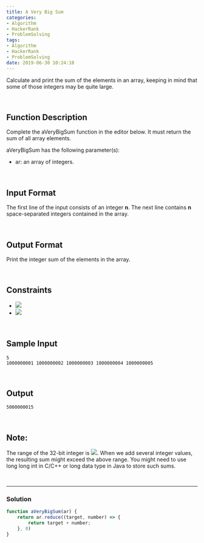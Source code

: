 ```yaml
---
title: A Very Big Sum
categories:
- Algorithm
- HackerRank
- ProblemSolving
tags:
- Algorithm
- HackerRank
- ProblemSolving
date: 2019-06-30 10:24:18
---
```

  

Calculate and print the sum of the elements in an array, keeping in mind that some of those integers may be quite large.
  
<br/>
<!-- more -->

## Function Description
  
Complete the aVeryBigSum function in the editor below. It must return the sum of all array elements.
  
aVeryBigSum has the following parameter(s):
  
- ar: an array of integers.

<br/>

## Input Format
  
The first line of the input consists of an integer **n**. 
The next line contains **n** space-separated integers contained in the array.
  
<br/>
  
## Output Format
  
Print the integer sum of the elements in the array.

<br/>
  
## Constraints 
- ![](https://latex.codecogs.com/gif.latex?1&space;\leq&space;n\leq&space;10)
- ![](https://latex.codecogs.com/gif.latex?1&space;\leq&space;ar\leq&space;10^{10})

<br/>

## Sample Input
```
5
1000000001 1000000002 1000000003 1000000004 1000000005
```

<br/>

## Output
```
5000000015
```

<br/>

## Note:
  
The range of the 32-bit integer is ![](https://latex.codecogs.com/gif.latex?(-2^{31})&space;to&space;(2^{31}&space;-&space;1)&space;or&space;[-2147483648,&space;2147483647]).
When we add several integer values, the resulting sum might exceed the above range. You might need to use long long int in C/C++ or long data type in Java to store such sums.

<br/>

---

### Solution

```javascript
function aVeryBigSum(ar) {
    return ar.reduce((target, number) => { 
        return target + number;
    }, 0)
}
```